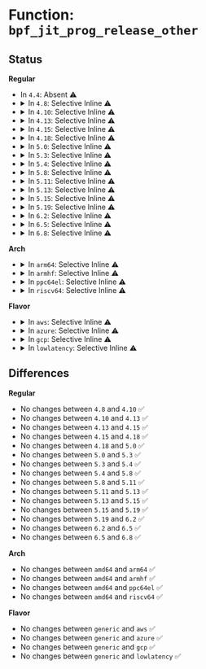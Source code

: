 # Function: <code>bpf_jit_prog_release_other</code>

## Status
<b>Regular</b>
<ul>
<li>
In <code>4.4</code>: Absent ⚠️
</li>
<li>
<details>
<summary>In <code>4.8</code>: Selective Inline ⚠️</summary>

```c
void bpf_jit_prog_release_other(struct bpf_prog *fp, struct bpf_prog *fp_other);
```

**Collision:** Unique Global

**Inline:** Selective

**Transformation:** False

**Instances:**

```
In kernel/bpf/core.c (ffffffff8117f147)
Location: kernel/bpf/core.c:388
Inline: True
Inline callers:
  - kernel/bpf/core.c:bpf_jit_blind_constants
Direct callers:
  - arch/x86/net/bpf_jit_comp.c:bpf_int_jit_compile
```
**Symbols:**

```
ffffffff8117ebf0-ffffffff8117ec1f: bpf_jit_prog_release_other (STB_GLOBAL)
```
</details>
</li>
<li>
<details>
<summary>In <code>4.10</code>: Selective Inline ⚠️</summary>

```c
void bpf_jit_prog_release_other(struct bpf_prog *fp, struct bpf_prog *fp_other);
```

**Collision:** Unique Global

**Inline:** Selective

**Transformation:** False

**Instances:**

```
In kernel/bpf/core.c (ffffffff8118afb7)
Location: kernel/bpf/core.c:470
Inline: True
Inline callers:
  - kernel/bpf/core.c:bpf_jit_blind_constants
Direct callers:
  - arch/x86/net/bpf_jit_comp.c:bpf_int_jit_compile
```
**Symbols:**

```
ffffffff8118aa60-ffffffff8118aa8f: bpf_jit_prog_release_other (STB_GLOBAL)
```
</details>
</li>
<li>
<details>
<summary>In <code>4.13</code>: Selective Inline ⚠️</summary>

```c
void bpf_jit_prog_release_other(struct bpf_prog *fp, struct bpf_prog *fp_other);
```

**Collision:** Unique Global

**Inline:** Selective

**Transformation:** False

**Instances:**

```
In kernel/bpf/core.c (ffffffff8118fad9)
Location: kernel/bpf/core.c:686
Inline: True
Inline callers:
  - kernel/bpf/core.c:bpf_jit_blind_constants
Direct callers:
  - arch/x86/net/bpf_jit_comp.c:bpf_int_jit_compile
```
**Symbols:**

```
ffffffff8118f5f0-ffffffff8118f61f: bpf_jit_prog_release_other (STB_GLOBAL)
```
</details>
</li>
<li>
<details>
<summary>In <code>4.15</code>: Selective Inline ⚠️</summary>

```c
void bpf_jit_prog_release_other(struct bpf_prog *fp, struct bpf_prog *fp_other);
```

**Collision:** Unique Global

**Inline:** Selective

**Transformation:** False

**Instances:**

```
In kernel/bpf/core.c (ffffffff8119df66)
Location: kernel/bpf/core.c:697
Inline: True
Inline callers:
  - kernel/bpf/core.c:bpf_jit_blind_constants
Direct callers:
  - arch/x86/net/bpf_jit_comp.c:bpf_int_jit_compile
```
**Symbols:**

```
ffffffff8119da70-ffffffff8119da9f: bpf_jit_prog_release_other (STB_GLOBAL)
```
</details>
</li>
<li>
<details>
<summary>In <code>4.18</code>: Selective Inline ⚠️</summary>

```c
void bpf_jit_prog_release_other(struct bpf_prog *fp, struct bpf_prog *fp_other);
```

**Collision:** Unique Global

**Inline:** Selective

**Transformation:** False

**Instances:**

```
In kernel/bpf/core.c (ffffffff811b266f)
Location: kernel/bpf/core.c:757
Inline: True
Inline callers:
  - kernel/bpf/core.c:bpf_jit_blind_constants
Direct callers:
  - arch/x86/net/bpf_jit_comp.c:bpf_int_jit_compile
```
**Symbols:**

```
ffffffff811b2290-ffffffff811b22c2: bpf_jit_prog_release_other (STB_GLOBAL)
```
</details>
</li>
<li>
<details>
<summary>In <code>5.0</code>: Selective Inline ⚠️</summary>

```c
void bpf_jit_prog_release_other(struct bpf_prog *fp, struct bpf_prog *fp_other);
```

**Collision:** Unique Global

**Inline:** Selective

**Transformation:** False

**Instances:**

```
In kernel/bpf/core.c (ffffffff811c11b8)
Location: kernel/bpf/core.c:993
Inline: True
Inline callers:
  - kernel/bpf/core.c:bpf_jit_blind_constants
Direct callers:
  - arch/x86/net/bpf_jit_comp.c:bpf_int_jit_compile
```
**Symbols:**

```
ffffffff811c0c40-ffffffff811c0c72: bpf_jit_prog_release_other (STB_GLOBAL)
```
</details>
</li>
<li>
<details>
<summary>In <code>5.3</code>: Selective Inline ⚠️</summary>

```c
void bpf_jit_prog_release_other(struct bpf_prog *fp, struct bpf_prog *fp_other);
```

**Collision:** Unique Global

**Inline:** Selective

**Transformation:** False

**Instances:**

```
In kernel/bpf/core.c (ffffffff811d18dc)
Location: kernel/bpf/core.c:1058
Inline: True
Inline callers:
  - kernel/bpf/core.c:bpf_jit_blind_constants
Direct callers:
  - arch/x86/net/bpf_jit_comp.c:bpf_int_jit_compile
```
**Symbols:**

```
ffffffff811d1730-ffffffff811d1759: bpf_jit_prog_release_other (STB_GLOBAL)
```
</details>
</li>
<li>
<details>
<summary>In <code>5.4</code>: Selective Inline ⚠️</summary>

```c
void bpf_jit_prog_release_other(struct bpf_prog *fp, struct bpf_prog *fp_other);
```

**Collision:** Unique Global

**Inline:** Selective

**Transformation:** False

**Instances:**

```
In kernel/bpf/core.c (ffffffff811dde5c)
Location: kernel/bpf/core.c:1058
Inline: True
Inline callers:
  - kernel/bpf/core.c:bpf_jit_blind_constants
Direct callers:
  - arch/x86/net/bpf_jit_comp.c:bpf_int_jit_compile
```
**Symbols:**

```
ffffffff811ddcb0-ffffffff811ddcd9: bpf_jit_prog_release_other (STB_GLOBAL)
```
</details>
</li>
<li>
<details>
<summary>In <code>5.8</code>: Selective Inline ⚠️</summary>

```c
void bpf_jit_prog_release_other(struct bpf_prog *fp, struct bpf_prog *fp_other);
```

**Collision:** Unique Global

**Inline:** Selective

**Transformation:** False

**Instances:**

```
In kernel/bpf/core.c (ffffffff811fa914)
Location: kernel/bpf/core.c:1117
Inline: True
Inline callers:
  - kernel/bpf/core.c:bpf_jit_blind_constants
Direct callers:
  - arch/x86/net/bpf_jit_comp.c:bpf_int_jit_compile
```
**Symbols:**

```
ffffffff811fa780-ffffffff811fa7a9: bpf_jit_prog_release_other (STB_GLOBAL)
```
</details>
</li>
<li>
<details>
<summary>In <code>5.11</code>: Selective Inline ⚠️</summary>

```c
void bpf_jit_prog_release_other(struct bpf_prog *fp, struct bpf_prog *fp_other);
```

**Collision:** Unique Global

**Inline:** Selective

**Transformation:** False

**Instances:**

```
In kernel/bpf/core.c (ffffffff811f9b6b)
Location: kernel/bpf/core.c:1114
Inline: True
Inline callers:
  - kernel/bpf/core.c:bpf_jit_blind_constants
Direct callers:
  - arch/x86/net/bpf_jit_comp.c:bpf_int_jit_compile
```
**Symbols:**

```
ffffffff811f99d0-ffffffff811f99f9: bpf_jit_prog_release_other (STB_GLOBAL)
```
</details>
</li>
<li>
<details>
<summary>In <code>5.13</code>: Selective Inline ⚠️</summary>

```c
void bpf_jit_prog_release_other(struct bpf_prog *fp, struct bpf_prog *fp_other);
```

**Collision:** Unique Global

**Inline:** Selective

**Transformation:** False

**Instances:**

```
In kernel/bpf/core.c (ffffffff811faaac)
Location: kernel/bpf/core.c:1122
Inline: True
Inline callers:
  - kernel/bpf/core.c:bpf_jit_blind_constants
Direct callers:
  - arch/x86/net/bpf_jit_comp.c:bpf_int_jit_compile
```
**Symbols:**

```
ffffffff811fa8f0-ffffffff811fa940: bpf_jit_prog_release_other (STB_GLOBAL)
```
</details>
</li>
<li>
<details>
<summary>In <code>5.15</code>: Selective Inline ⚠️</summary>

```c
void bpf_jit_prog_release_other(struct bpf_prog *fp, struct bpf_prog *fp_other);
```

**Collision:** Unique Global

**Inline:** Selective

**Transformation:** False

**Instances:**

```
In kernel/bpf/core.c (ffffffff8122c1f3)
Location: kernel/bpf/core.c:1124
Inline: True
Inline callers:
  - kernel/bpf/core.c:bpf_jit_blind_constants
Direct callers:
  - arch/x86/net/bpf_jit_comp.c:bpf_int_jit_compile
```
**Symbols:**

```
ffffffff8122c020-ffffffff8122c070: bpf_jit_prog_release_other (STB_GLOBAL)
```
</details>
</li>
<li>
<details>
<summary>In <code>5.19</code>: Selective Inline ⚠️</summary>

```c
void bpf_jit_prog_release_other(struct bpf_prog *fp, struct bpf_prog *fp_other);
```

**Collision:** Unique Global

**Inline:** Selective

**Transformation:** False

**Instances:**

```
In kernel/bpf/core.c (ffffffff8126de12)
Location: kernel/bpf/core.c:1411
Inline: True
Inline callers:
  - kernel/bpf/core.c:bpf_jit_blind_constants
Direct callers:
  - arch/x86/net/bpf_jit_comp.c:bpf_int_jit_compile
```
**Symbols:**

```
ffffffff8126dbf0-ffffffff8126dc48: bpf_jit_prog_release_other (STB_GLOBAL)
```
</details>
</li>
<li>
<details>
<summary>In <code>6.2</code>: Selective Inline ⚠️</summary>

```c
void bpf_jit_prog_release_other(struct bpf_prog *fp, struct bpf_prog *fp_other);
```

**Collision:** Unique Global

**Inline:** Selective

**Transformation:** False

**Instances:**

```
In kernel/bpf/core.c (ffffffff812c3247)
Location: kernel/bpf/core.c:1385
Inline: True
Inline callers:
  - kernel/bpf/core.c:bpf_jit_blind_constants
Direct callers:
  - arch/x86/net/bpf_jit_comp.c:bpf_int_jit_compile
```
**Symbols:**

```
ffffffff812c3040-ffffffff812c3098: bpf_jit_prog_release_other (STB_GLOBAL)
```
</details>
</li>
<li>
<details>
<summary>In <code>6.5</code>: Selective Inline ⚠️</summary>

```c
void bpf_jit_prog_release_other(struct bpf_prog *fp, struct bpf_prog *fp_other);
```

**Collision:** Unique Global

**Inline:** Selective

**Transformation:** False

**Instances:**

```
In kernel/bpf/core.c (ffffffff812ea077)
Location: kernel/bpf/core.c:1392
Inline: True
Inline callers:
  - kernel/bpf/core.c:bpf_jit_blind_constants
Direct callers:
  - arch/x86/net/bpf_jit_comp.c:bpf_int_jit_compile
```
**Symbols:**

```
ffffffff812e9e70-ffffffff812e9ec8: bpf_jit_prog_release_other (STB_GLOBAL)
```
</details>
</li>
<li>
<details>
<summary>In <code>6.8</code>: Selective Inline ⚠️</summary>

```c
void bpf_jit_prog_release_other(struct bpf_prog *fp, struct bpf_prog *fp_other);
```

**Collision:** Unique Global

**Inline:** Selective

**Transformation:** False

**Instances:**

```
In kernel/bpf/core.c (ffffffff81308392)
Location: kernel/bpf/core.c:1434
Inline: True
Inline callers:
  - kernel/bpf/core.c:bpf_jit_blind_constants
Direct callers:
  - arch/x86/net/bpf_jit_comp.c:bpf_int_jit_compile
```
**Symbols:**

```
ffffffff81308190-ffffffff813081e8: bpf_jit_prog_release_other (STB_GLOBAL)
```
</details>
</li>
</ul>
<b>Arch</b>
<ul>
<li>
<details>
<summary>In <code>arm64</code>: Selective Inline ⚠️</summary>

```c
void bpf_jit_prog_release_other(struct bpf_prog *fp, struct bpf_prog *fp_other);
```

**Collision:** Unique Global

**Inline:** Selective

**Transformation:** False

**Instances:**

```
In kernel/bpf/core.c (ffff80001025ee08)
Location: kernel/bpf/core.c:1058
Inline: True
Inline callers:
  - kernel/bpf/core.c:bpf_jit_blind_constants
Direct callers:
  - arch/arm64/net/bpf_jit_comp.c:bpf_int_jit_compile
```
**Symbols:**

```
ffff80001025ebb0-ffff80001025ebec: bpf_jit_prog_release_other (STB_GLOBAL)
```
</details>
</li>
<li>
<details>
<summary>In <code>armhf</code>: Selective Inline ⚠️</summary>

```c
void bpf_jit_prog_release_other(struct bpf_prog *fp, struct bpf_prog *fp_other);
```

**Collision:** Unique Global

**Inline:** Selective

**Transformation:** False

**Instances:**

```
In kernel/bpf/core.c (c0492380)
Location: kernel/bpf/core.c:1058
Inline: True
Inline callers:
  - kernel/bpf/core.c:bpf_jit_blind_constants
Direct callers:
  - arch/arm/net/bpf_jit_32.c:bpf_int_jit_compile
```
**Symbols:**

```
c04921cc-c0492200: bpf_jit_prog_release_other (STB_GLOBAL)
```
</details>
</li>
<li>
<details>
<summary>In <code>ppc64el</code>: Selective Inline ⚠️</summary>

```c
void bpf_jit_prog_release_other(struct bpf_prog *fp, struct bpf_prog *fp_other);
```

**Collision:** Unique Global

**Inline:** Selective

**Transformation:** False

**Instances:**

```
In kernel/bpf/core.c (c000000000303d60)
Location: kernel/bpf/core.c:1058
Inline: True
Inline callers:
  - kernel/bpf/core.c:bpf_jit_blind_constants
Direct callers:
  - arch/powerpc/net/bpf_jit_comp64.c:bpf_int_jit_compile
```
**Symbols:**

```
c000000000303b20-c000000000303b6c: bpf_jit_prog_release_other (STB_GLOBAL)
```
</details>
</li>
<li>
<details>
<summary>In <code>riscv64</code>: Selective Inline ⚠️</summary>

```c
void bpf_jit_prog_release_other(struct bpf_prog *fp, struct bpf_prog *fp_other);
```

**Collision:** Unique Global

**Inline:** Selective

**Transformation:** False

**Instances:**

```
In kernel/bpf/core.c (ffffffe00019cf96)
Location: kernel/bpf/core.c:1058
Inline: True
Inline callers:
  - kernel/bpf/core.c:bpf_jit_blind_constants
Direct callers:
  - arch/riscv/net/bpf_jit_comp.c:bpf_int_jit_compile
```
**Symbols:**

```
ffffffe00019ce28-ffffffe00019ce64: bpf_jit_prog_release_other (STB_GLOBAL)
```
</details>
</li>
</ul>
<b>Flavor</b>
<ul>
<li>
<details>
<summary>In <code>aws</code>: Selective Inline ⚠️</summary>

```c
void bpf_jit_prog_release_other(struct bpf_prog *fp, struct bpf_prog *fp_other);
```

**Collision:** Unique Global

**Inline:** Selective

**Transformation:** False

**Instances:**

```
In kernel/bpf/core.c (ffffffff811d647c)
Location: kernel/bpf/core.c:1058
Inline: True
Inline callers:
  - kernel/bpf/core.c:bpf_jit_blind_constants
Direct callers:
  - arch/x86/net/bpf_jit_comp.c:bpf_int_jit_compile
```
**Symbols:**

```
ffffffff811d62d0-ffffffff811d62f9: bpf_jit_prog_release_other (STB_GLOBAL)
```
</details>
</li>
<li>
<details>
<summary>In <code>azure</code>: Selective Inline ⚠️</summary>

```c
void bpf_jit_prog_release_other(struct bpf_prog *fp, struct bpf_prog *fp_other);
```

**Collision:** Unique Global

**Inline:** Selective

**Transformation:** False

**Instances:**

```
In kernel/bpf/core.c (ffffffff811c923c)
Location: kernel/bpf/core.c:1058
Inline: True
Inline callers:
  - kernel/bpf/core.c:bpf_jit_blind_constants
Direct callers:
  - arch/x86/net/bpf_jit_comp.c:bpf_int_jit_compile
```
**Symbols:**

```
ffffffff811c9090-ffffffff811c90b9: bpf_jit_prog_release_other (STB_GLOBAL)
```
</details>
</li>
<li>
<details>
<summary>In <code>gcp</code>: Selective Inline ⚠️</summary>

```c
void bpf_jit_prog_release_other(struct bpf_prog *fp, struct bpf_prog *fp_other);
```

**Collision:** Unique Global

**Inline:** Selective

**Transformation:** False

**Instances:**

```
In kernel/bpf/core.c (ffffffff811d424c)
Location: kernel/bpf/core.c:1058
Inline: True
Inline callers:
  - kernel/bpf/core.c:bpf_jit_blind_constants
Direct callers:
  - arch/x86/net/bpf_jit_comp.c:bpf_int_jit_compile
```
**Symbols:**

```
ffffffff811d40a0-ffffffff811d40c9: bpf_jit_prog_release_other (STB_GLOBAL)
```
</details>
</li>
<li>
<details>
<summary>In <code>lowlatency</code>: Selective Inline ⚠️</summary>

```c
void bpf_jit_prog_release_other(struct bpf_prog *fp, struct bpf_prog *fp_other);
```

**Collision:** Unique Global

**Inline:** Selective

**Transformation:** False

**Instances:**

```
In kernel/bpf/core.c (ffffffff811e256c)
Location: kernel/bpf/core.c:1058
Inline: True
Inline callers:
  - kernel/bpf/core.c:bpf_jit_blind_constants
Direct callers:
  - arch/x86/net/bpf_jit_comp.c:bpf_int_jit_compile
```
**Symbols:**

```
ffffffff811e23c0-ffffffff811e23e9: bpf_jit_prog_release_other (STB_GLOBAL)
```
</details>
</li>
</ul>

## Differences
<b>Regular</b>
<ul>
<li>
No changes between <code>4.8</code> and <code>4.10</code> ✅
</li>
<li>
No changes between <code>4.10</code> and <code>4.13</code> ✅
</li>
<li>
No changes between <code>4.13</code> and <code>4.15</code> ✅
</li>
<li>
No changes between <code>4.15</code> and <code>4.18</code> ✅
</li>
<li>
No changes between <code>4.18</code> and <code>5.0</code> ✅
</li>
<li>
No changes between <code>5.0</code> and <code>5.3</code> ✅
</li>
<li>
No changes between <code>5.3</code> and <code>5.4</code> ✅
</li>
<li>
No changes between <code>5.4</code> and <code>5.8</code> ✅
</li>
<li>
No changes between <code>5.8</code> and <code>5.11</code> ✅
</li>
<li>
No changes between <code>5.11</code> and <code>5.13</code> ✅
</li>
<li>
No changes between <code>5.13</code> and <code>5.15</code> ✅
</li>
<li>
No changes between <code>5.15</code> and <code>5.19</code> ✅
</li>
<li>
No changes between <code>5.19</code> and <code>6.2</code> ✅
</li>
<li>
No changes between <code>6.2</code> and <code>6.5</code> ✅
</li>
<li>
No changes between <code>6.5</code> and <code>6.8</code> ✅
</li>
</ul>
<b>Arch</b>
<ul>
<li>
No changes between <code>amd64</code> and <code>arm64</code> ✅
</li>
<li>
No changes between <code>amd64</code> and <code>armhf</code> ✅
</li>
<li>
No changes between <code>amd64</code> and <code>ppc64el</code> ✅
</li>
<li>
No changes between <code>amd64</code> and <code>riscv64</code> ✅
</li>
</ul>
<b>Flavor</b>
<ul>
<li>
No changes between <code>generic</code> and <code>aws</code> ✅
</li>
<li>
No changes between <code>generic</code> and <code>azure</code> ✅
</li>
<li>
No changes between <code>generic</code> and <code>gcp</code> ✅
</li>
<li>
No changes between <code>generic</code> and <code>lowlatency</code> ✅
</li>
</ul>
